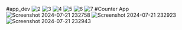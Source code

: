 #app_dev
![2](https://github.com/user-attachments/assets/1ce606ea-f71a-4498-a193-e4804b5d8ea3)
![3](https://github.com/user-attachments/assets/656b5789-7ec5-4065-99aa-9ad39e564f72)
![4](https://github.com/user-attachments/assets/50facbbc-d21b-46d4-b446-a2ff7979748f)
![5](https://github.com/user-attachments/assets/569f174c-ef13-48aa-a141-7b828ca554d1)
![6](https://github.com/user-attachments/assets/a4d86d97-885b-4d15-96db-4a03c4ab811b)
![7](https://github.com/user-attachments/assets/ada60d75-c8e5-4c5b-b70d-6ac1f0d82f2c)
#Counter App
![Screenshot 2024-07-21 232758](https://github.com/user-attachments/assets/99962bae-602e-4a1e-8f96-de009619e28c)
![Screenshot 2024-07-21 232923](https://github.com/user-attachments/assets/dfb443ae-9930-4a80-b12f-8ffa94dd8a2b)
![Screenshot 2024-07-21 232943](https://github.com/user-attachments/assets/e3fa9496-2539-4df1-98c3-7acad24eb5b6)
